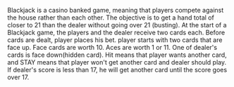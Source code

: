 Blackjack is a casino banked game, meaning that players compete against the house rather than each other.
 The objective is to get a hand total of closer to 21 than the dealer without going over 21 (busting). At the start of a Blackjack game,
 the players and the dealer receive two cards each.
 Before cards are dealt, player places his bet. player starts with two cards that are face up. Face cards are worth 10. Aces are worth 1 or 11.
 One of dealer's cards is face down(hidden card).
 Hit means that player wants another card, and STAY means that player won't get another card and dealer should play.
 If dealer's score is less than 17, he will get another card until the score goes over 17.
 
